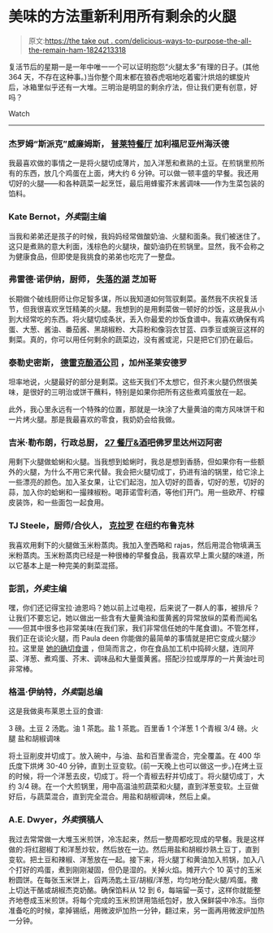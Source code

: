 # 美味的方法重新利用所有剩余的火腿

> 原文:[https://the take out . com/delicious-ways-to-purpose-the-all-the-remain-ham-1824213318](https://thetakeout.com/delicious-ways-to-repurpose-all-that-leftover-ham-1824213318)

复活节后的星期一是一年中唯一一个可以证明抱怨“火腿太多”有理的日子。(其他 364 天，不存在这种事。)当你整个周末都在狼吞虎咽地吃着蜜汁烘焙的螺旋片后，冰箱里似乎还有一大堆。三明治是明显的剩余疗法，但让我们更有创意，好吗？

Watch

* * *

### 杰罗姆“斯派克”威廉姆斯， [普莱特餐厅](http://playtonb.com/) 加利福尼亚州海沃德

我最喜欢做的事情之一是将火腿切成薄片，加入洋葱和煮熟的土豆。在煎锅里煎所有的东西，放几个鸡蛋在上面，烤大约 6 分钟。可以做一顿丰盛的早餐。我还用切好的火腿——和各种蔬菜一起烹饪，最后用蜂蜜芥末酱调味——作为生菜包装的馅料。

### Kate Bernot，*外卖*副主编

当我和弟弟还是孩子的时候，我妈妈经常做酸奶油、火腿和面条。我们被迷住了。这只是煮熟的意大利面，浅棕色的火腿块，酸奶油扔在煎锅里。显然，我不会称之为健康食品，但即使是我挑食的弟弟也吃完了一整盘。

### **弗雷德·诺伊纳，厨师，** [**失落的湖**](http://www.lostlaketiki.com/) **芝加哥**

长期做个破线厨师让你足智多谋，所以我知道如何驾驭剩菜。虽然我不庆祝复活节，但我很喜欢烹饪精美的火腿。我想到的是用剩菜做一顿好的炒饭，这是我从小到大经常吃的东西。将火腿切成条状，丢入你最爱的炒饭食谱中。我喜欢确保有鸡蛋、大葱、酱油、番茄酱、黑胡椒粉、大蒜粉和像羽衣甘蓝、四季豆或豌豆这样的剩菜。真的，你可以用任何剩余的蔬菜边，没有酱或泥，只是把它们扔在最后。

### 泰勒史密斯， [德雷克酿酒公司](https://drinkdrakes.com/) ，加州圣莱安德罗

坦率地说，火腿最好的部分是剩菜。这些天我们不太想它，但芥末火腿仍然很美味，是很好的三明治或饼干蘸料，特别是如果你把所有这些煮鸡蛋放在一起。

此外，我心里永远有一个特殊的位置，那就是一块涂了大量黄油的南方风味饼干和一片烤火腿。那是我最喜欢的零食，我奶奶会给我做。

### 吉米·勒布朗，行政总厨， [27 餐厅&酒吧](https://freehandhotels.com/miami/27-restaurant/)佛罗里达州迈阿密

用剩下火腿做蛤蜊和火腿。当我想到蛤蜊时，我总是想到香肠，但如果你有一些额外的火腿，为什么不用它来代替。我会把火腿切成丁，扔进有油的锅里，给它涂上一些漂亮的颜色。加入圣女果，让它们起泡，加入切好的茴香，切好的葱，切好的蒜，加入你的蛤蜊和一撮辣椒粉。喝菲诺雪利酒，等他们开门。用一些欧芹、柠檬皮装饰，和一些面包一起食用。

### TJ Steele，厨师/合伙人， [克拉罗](https://www.clarobk.com/) 在纽约布鲁克林

我喜欢用剩下的火腿做玉米粉蒸肉。我加入奎西略和 rajas，然后用混合物填满玉米粉蒸肉。玉米粉蒸肉已经是一种很棒的早餐食品，我喜欢早上熏火腿的味道，所以它基本上是一种完美的剩菜混搭。

### 彭凯，*外卖*主编

嘿，你们还记得宝拉·迪恩吗？她以前上过电视，后来说了一群人的事，被排斥？让我们不要忘记，她以做出一些含有大量黄油和蛋黄酱的异常放纵的菜肴而闻名——但其中很多也非常美味(在我们家，我们非常信任她的牛尾食谱)。不管怎样，我们正在谈论火腿，而 Paula deen 你能做的最简单的事情就是把它变成火腿沙拉。这里是 [她的确切食谱](https://www.pauladeen.com/recipe/ham-salad/) ，但简而言之，你在食品加工机中捣碎火腿，连同芹菜、洋葱、煮鸡蛋、芥末、调味品和大量蛋黄酱。搭配沙拉或厚厚的一片黄油吐司非常棒。

### 格温·伊纳特，*外卖*副总编

这是我做奥布莱恩土豆的食谱:

3 磅。土豆
2 汤匙。油
1 茶匙。盐
1 茶匙。百里香
1 个洋葱
1 个青椒
3/4 磅。火腿
盐和胡椒调味

将土豆削皮并切成丁。放入碗中，与油、盐和百里香混合，完全覆盖。在 400 华氏度下烘烤 30-40 分钟，直到土豆变软。(前一天晚上也可以做这一步。)在烤土豆的时候，将一个洋葱去皮，切成丁。将一个青椒去籽并切成丁。将火腿切成丁，大约 3/4 磅。在一个大煎锅里，用中高温油煎蔬菜和火腿，直到洋葱变软。土豆做好后，与蔬菜混合，直到完全混合。用盐和胡椒调味，然后上桌。

### A.E. Dwyer，*外卖*撰稿人

我过去常常做一大堆玉米煎饼，冷冻起来，然后一整周都吃现成的早餐。我是这样做的:将红甜椒丁和洋葱炒软，然后放在一边。然后用盐和胡椒炒熟土豆丁，直到变软。把土豆和辣椒、洋葱放在一起。接下来，将火腿丁和黄油加入煎锅，加入八个打好的鸡蛋，煮到刚刚凝固，但仍是湿的。关掉火焰。摊开六个 10 英寸的玉米粉圆饼。在每张玉米饼上，舀两汤匙土豆/胡椒/洋葱，均匀地分配火腿/鸡蛋。撒上切达干酪或胡椒杰克奶酪。确保馅料从 12 到 6，每端留一英寸，这样你就能整齐地卷成玉米煎饼。将每个完成的玉米煎饼用箔纸包好，放入保鲜袋中冷冻。当你准备吃的时候，拿掉锡纸，用微波炉加热一分钟，翻过来，另一面再用微波炉加热一分钟。